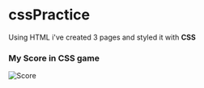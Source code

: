 # cssPractice

Using HTML i've created 3 pages and styled it with **CSS**

### My Score in CSS game 
![Score](https://user-images.githubusercontent.com/117181849/222962773-f3ee6bc9-a8ac-4482-bcad-b4524e93861b.png)
